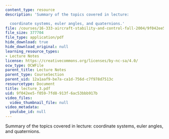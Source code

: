 ```yaml
---
content_type: resource
description: 'Summary of the topics covered in lecture:

  coordinate systems, euler angles, and quaternions.'
file: /courses/16-333-aircraft-stability-and-control-fall-2004/9f042ee5f0597fd8913f6ac53bbb917b_lecture_3.pdf
file_size: 377704
file_type: application/pdf
hide_download: true
hide_download_original: null
learning_resource_types:
- Lecture Notes
license: https://creativecommons.org/licenses/by-nc-sa/4.0/
ocw_type: OCWFile
parent_title: Lecture Notes
parent_type: CourseSection
parent_uid: 12a1aaf9-be7a-ca1d-756d-c7f978d7513c
resourcetype: Document
title: lecture_3.pdf
uid: 9f042ee5-f059-7fd8-913f-6ac53bbb917b
video_files:
  video_thumbnail_file: null
video_metadata:
  youtube_id: null
---
```

Summary of the topics covered in lecture:
coordinate systems, euler angles, and quaternions.